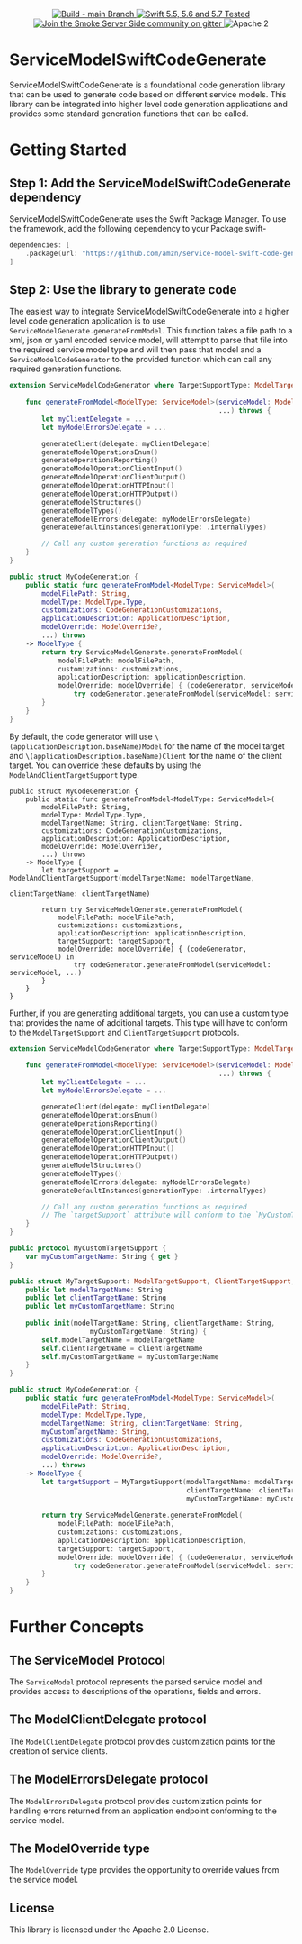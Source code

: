 <p align="center">
<a href="https://github.com/amzn/service-model-swift-code-generate/actions">
<img src="https://github.com/amzn/service-model-swift-code-generate/actions/workflows/swift.yml/badge.svg?branch=main" alt="Build - main Branch">
</a>
<a href="http://swift.org">
<img src="https://img.shields.io/badge/swift-5.5|5.6|5.7-orange.svg?style=flat" alt="Swift 5.5, 5.6 and 5.7 Tested">
</a>
<a href="https://gitter.im/SmokeServerSide">
<img src="https://img.shields.io/badge/chat-on%20gitter-ee115e.svg?style=flat" alt="Join the Smoke Server Side community on gitter">
</a>
<img src="https://img.shields.io/badge/license-Apache2-blue.svg?style=flat" alt="Apache 2">
</p>

# ServiceModelSwiftCodeGenerate

ServiceModelSwiftCodeGenerate is a foundational code generation library that can be used
to generate code based on different service models. This library can be integrated into
higher level code generation applications and provides some standard generation functions that can
be called.

# Getting Started

## Step 1: Add the ServiceModelSwiftCodeGenerate dependency

ServiceModelSwiftCodeGenerate uses the Swift Package Manager. To use the framework, add the following dependency
to your Package.swift-

```swift
dependencies: [
    .package(url: "https://github.com/amzn/service-model-swift-code-generate.git", .upToNextMajor(from: "0.1.0"))
]
```

## Step 2: Use the library to generate code

The easiest way to integrate ServiceModelSwiftCodeGenerate into a higher level code generation application is to use
`ServiceModelGenerate.generateFromModel`. This function takes a file path to a xml, json or yaml encoded service model,
will attempt to parse that file into the required service model type and will then pass that model and a `ServiceModelCodeGenerator`
to the provided function which can call any required generation functions.

```swift
extension ServiceModelCodeGenerator where TargetSupportType: ModelTargetSupport & ClientTargetSupport {
    
    func generateFromModel<ModelType: ServiceModel>(serviceModel: ModelType,
                                                    ...) throws {
        let myClientDelegate = ...
        let myModelErrorsDelegate = ...

        generateClient(delegate: myClientDelegate)
        generateModelOperationsEnum()
        generateOperationsReporting()
        generateModelOperationClientInput()
        generateModelOperationClientOutput()
        generateModelOperationHTTPInput()
        generateModelOperationHTTPOutput()
        generateModelStructures()
        generateModelTypes()
        generateModelErrors(delegate: myModelErrorsDelegate)
        generateDefaultInstances(generationType: .internalTypes)

        // Call any custom generation functions as required
    }
}

public struct MyCodeGeneration {    
    public static func generateFromModel<ModelType: ServiceModel>(
        modelFilePath: String,
        modelType: ModelType.Type,
        customizations: CodeGenerationCustomizations,
        applicationDescription: ApplicationDescription,
        modelOverride: ModelOverride?,
        ...) throws 
    -> ModelType {
        return try ServiceModelGenerate.generateFromModel(
            modelFilePath: modelFilePath,
            customizations: customizations,
            applicationDescription: applicationDescription,
            modelOverride: modelOverride) { (codeGenerator, serviceModel) in
                try codeGenerator.generateFromModel(serviceModel: serviceModel, ...)
        }
    }
}
```

By default, the code generator will use `\(applicationDescription.baseName)Model` for the name of the model target and 
`\(applicationDescription.baseName)Client` for the name of the client target. You can override these defaults by using
the `ModelAndClientTargetSupport` type.
  
```
public struct MyCodeGeneration {
    public static func generateFromModel<ModelType: ServiceModel>(
        modelFilePath: String,
        modelType: ModelType.Type,
        modelTargetName: String, clientTargetName: String,
        customizations: CodeGenerationCustomizations,
        applicationDescription: ApplicationDescription,
        modelOverride: ModelOverride?,
        ...) throws 
    -> ModelType {
        let targetSupport = ModelAndClientTargetSupport(modelTargetName: modelTargetName,
                                                        clientTargetName: clientTargetName)
                                                        
        return try ServiceModelGenerate.generateFromModel(
            modelFilePath: modelFilePath,
            customizations: customizations,
            applicationDescription: applicationDescription,
            targetSupport: targetSupport,
            modelOverride: modelOverride) { (codeGenerator, serviceModel) in
                try codeGenerator.generateFromModel(serviceModel: serviceModel, ...)
        }
    }
}
```

Further, if you are generating additional targets, you can use a custom type that provides the name of
additional targets. This type will have to conform to the `ModelTargetSupport` and `ClientTargetSupport` protocols.

```swift
extension ServiceModelCodeGenerator where TargetSupportType: ModelTargetSupport & ClientTargetSupport & MyCustomTargetSupport {
    
    func generateFromModel<ModelType: ServiceModel>(serviceModel: ModelType,
                                                    ...) throws {
        let myClientDelegate = ...
        let myModelErrorsDelegate = ...

        generateClient(delegate: myClientDelegate)
        generateModelOperationsEnum()
        generateOperationsReporting()
        generateModelOperationClientInput()
        generateModelOperationClientOutput()
        generateModelOperationHTTPInput()
        generateModelOperationHTTPOutput()
        generateModelStructures()
        generateModelTypes()
        generateModelErrors(delegate: myModelErrorsDelegate)
        generateDefaultInstances(generationType: .internalTypes)

        // Call any custom generation functions as required
        // The `targetSupport` attribute will conform to the `MyCustomTargetSupport` protocol.
    }
}

public protocol MyCustomTargetSupport {
    var myCustomTargetName: String { get }
}

public struct MyTargetSupport: ModelTargetSupport, ClientTargetSupport, MyCustomTargetSupport {
    public let modelTargetName: String
    public let clientTargetName: String
    public let myCustomTargetName: String
    
    public init(modelTargetName: String, clientTargetName: String,
                    myCustomTargetName: String) {
        self.modelTargetName = modelTargetName
        self.clientTargetName = clientTargetName
        self.myCustomTargetName = myCustomTargetName
    }
}

public struct MyCodeGeneration {    
    public static func generateFromModel<ModelType: ServiceModel>(
        modelFilePath: String,
        modelType: ModelType.Type,
        modelTargetName: String, clientTargetName: String,
        myCustomTargetName: String,
        customizations: CodeGenerationCustomizations,
        applicationDescription: ApplicationDescription,
        modelOverride: ModelOverride?,
        ...) throws 
    -> ModelType {
        let targetSupport = MyTargetSupport(modelTargetName: modelTargetName,
                                            clientTargetName: clientTargetName,
                                            myCustomTargetName: myCustomTargetName)
                                                        
        return try ServiceModelGenerate.generateFromModel(
            modelFilePath: modelFilePath,
            customizations: customizations,
            applicationDescription: applicationDescription,
            targetSupport: targetSupport,
            modelOverride: modelOverride) { (codeGenerator, serviceModel) in
                try codeGenerator.generateFromModel(serviceModel: serviceModel, ...)
        }
    }
}
```

# Further Concepts

## The ServiceModel Protocol

The `ServiceModel` protocol represents the parsed service model and provides access to descriptions of
the operations, fields and errors. 

## The ModelClientDelegate protocol

The `ModelClientDelegate` protocol provides customization points for the creation of service clients.

## The ModelErrorsDelegate protocol

The `ModelErrorsDelegate` protocol provides customization points for handling errors returned from an application endpoint conforming to the service model.

## The ModelOverride type

The `ModelOverride` type provides the opportunity to override values from the service model.

## License

This library is licensed under the Apache 2.0 License.
